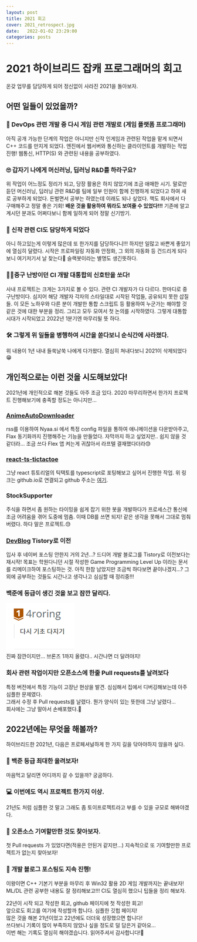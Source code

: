 ```yaml
---
layout: post
title: 2021 회고
cover: 2021_retrospect.jpg
date:   2022-01-02 23:29:00
categories: posts
---
```

# 2021 하이브리드 잡캐 프로그래머의 회고

온갖 업무를 담당하게 되어 정신없이 사라진 2021을 돌아보자.

## 어떤 일들이 있었을까?

### 🤗 DevOps 관련 개발 중 다시 게임 관련 개발로 (게임 플랫폼 프로그래머)

아직 공개 가능한 단계의 작업은 아니지만 신작 인게임과 관련된 작업을 맡게 되면서 C++ 코드를 만지게 되었다.
엔진에서 웹서버와 통신하는 클라이언트를 개발하는 작업 진행! 웹통신, HTTP(S) 와 관련된 내용을 공부하였다.

### 🙄 갑자기 나에게 머신러닝, 딥러닝 R&D를 하라구요?

위 작업이 어느정도 정리가 되고, 당장 활용은 하지 않았기에 조금 애매한 시기.
말로만 듣던 머신러닝, 딥러닝 관련 R&D를 팀에 일부 인원이 함께 진행하게 되었다고 하여 새로 공부하게 되었다.
돈벌면서 공부는 하였는데 이래도 되나 싶었다. 책도 회사에서 다 구매해주고 정말 좋은 기회!
**배운 것을 활용하여 뭐라도 보여줄 수 있었다!!!**
기존에 알고 계시던 분과도 어쩌다보니 함께 일하게 되어 정말 신기방기.

### 🤖 신작 관련 CI도 담당하게 되었다

아니 하고있는게 이렇게 많은데 또 한가지를 담당하다니!!!
하지만 일많고 바쁜게 좋았기에 열심히 달렸다.
시작은 프로파일링 자동화 안정화, 그 외의 자동화 등 건드리게 되다보니 여기저기서 날 찾는다🤣
슬랙봇이라는 별명도 생긴뜻하다.

### 🙋‍♂️중구 난방이던 CI 개발 대통합의 신호탄을 쏘다!

사내 프로젝트는 크게는 3가지로 볼 수 있다. 관련 CI 개발자가 다 다르다.
한마디로 중구난방이다. 심지어 해당 개발자 각자의 스타일대로 시작된 작업들, 공유되지 못한 삽질들.
이 모든 노하우와 다른 분이 개발한 통합 스크립트 등 활용하여 누군가는 해야할 것 같은 것에 대한 부분을 정리.
그리고 모두 모여서 첫 논의를 시작하였다.
그렇게 대통합 시대가 시작되었고 2022년 1분기엔 마무리될 뜻 하다.

### 🛠 그렇게 위 일들을 병행하여 시간을 쏟다보니 순식간에 사라졌다.

위 내용이 1년 내내 들쑥날쑥 나에게 다가왔다. 열심히 쳐내다보니 2021이 삭제되었다😁

## 개인적으로는 이런 것을 시도해보았다!

2021년에 개인적으로 해본 것들도 아주 조금 있다.
2020 마무리하면서 한가지 프로젝트 진행해보기에 충족할 정도는 아니지만...

### [AnimeAutoDownloader](https://github.com/4roring/AnimeAutoDownloader)

rss를 이용하여 Nyaa.si 에서 특정 config 파일을 통하여 애니메이션을 다운받아주고, Flax 동기화까지 진행해주는 기능을 만들었다.
자막까지 하고 싶었지만.. 쉽지 않을 것 같더라... 조금 쓰다 Flex 앱 켜는게 귀찮아서 라프텔 결재했다더라😓

### [react-ts-tictactoe](https://4roring.github.io/react-ts-tictactoe/)

그냥 react 튜토리얼의 틱택토를 typescript로 포팅해보고 싶어서 진행한 작업.
위 링크는 github.io로 연결되고 github 주소는 [여기](https://github.com/4roring/react-ts-tictactoe).

### StockSupporter

주식을 하면서 좀 원하는 타이밍을 쉽게 잡기 위한 봇을 개발하다가 프로세스간 통신에 조금 어려움을 겪어 도중에 멈춤.
이때 DB를 쓰면 되지! 같은 생각을 못해서 그대로 멈춰버렸다. 하다 말은 프로젝트.😓

### [DevBlog](https://kwang1.tistory.com/) Tistory로 이전

입사 후 네이버 포스팅 안한지 거의 2년...? 드디어 개발 블로그를 Tistory로 이전보다는 재시작!
목표는 학원다니던 시절 작성한 Game Programming Level Up 이라는 문서를 리메이크하여 포스팅하는 것.
아직 한참 남았지만 조금씩 하다보면 끝이나겠지...?
그 외에 공부하는 것들도 시간나고 생각나고 심심할 때 정리중!!!

### 백준에 등급이 생긴 것을 보고 잠깐 달리다.
![2021_retrospect_baekjoon.png](images/2022_retrospect_baekjoon.png)   
진짜 잠깐이지만... 브론즈 1까지 올렸다.. 시간나면 더 달려야지!

### 회사 관련 작업이지만 오픈소스에 한줄 Pull requests를 날려보다
특정 버전에서 특정 기능이 고장난 현상을 발견. 심심해서 집에서 디버깅해보는데 아주 심플한 문제였다.   
그래서 수정 후 Pull requests를 날렸다. 뭔가 양식이 있는 뜻한데 그냥 날렸다...    
회사에는 그냥 말아서 손배포했다.🤣

## 2022년에는 무엇을 해볼까?
하이브리드한 2021년, 다음은 프로페셔널하게 한 가지 길을 닦아야하지 않을까 싶다.

### 🥇 백준 등급 최대한 올려보자!
마음먹고 달리면 어디까지 갈 수 있을까? 궁굼하다. 

### 💻 이번에도 역시 프로젝트 한가지 이상.
21년도 처럼 심플한 것 말고 그래도 좀 토이프로젝트라고 부를 수 있을 규모로 해봐야겠다.

### 💪 오픈소스 기여할만한 것도 찾아보자.
첫 Pull requests 가 있었다면(적용은 안된거 같지만...) 지속적으로 또 기여할만한 프로젝트가 없는지 찾아보자!

### 📜 개발 블로그 포스팅도 지속 진행!
이왕이면 C++ 기본기 부분을 마무리 후 Win32 활용 2D 게임 개발까지는 끝내보자!   
ML/DL 관련 공부한 내용도 잘 정리해보고!!!
CI도 열심히 했으니 팁들을 정리 해보자.


22년이 시작 되고 작성한 회고, github 페이지에 첫 작성한 회고!    
앞으로도 회고를 여기에 작성할까 합니다. 심플한 깃헙 페이지!   
많은 것을 해본 21년이었고 22년에도 더더욱 성장했으면 합니다!   
쓰다보니 기록이 많이 부족하지 않았나 싶을 정도로 덜 담은거 같아요...  
이번 해는 기록도 열심히 해야겠습니다.
읽어주셔서 감사합니다!🙏
